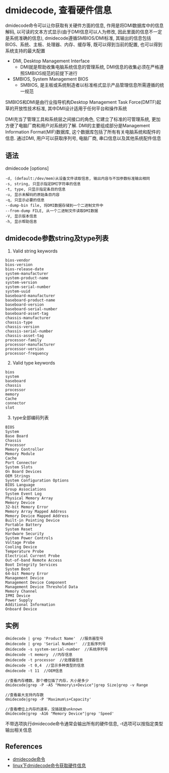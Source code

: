 # dmidecode, 查看硬件信息

dmidecode命令可以让你获取有关硬件方面的信息, 作用是将DMI数据库中的信息解码, 以可读的文本方式显示(由于DMI信息可以人为修改, 因此里面的信息不一定是系统准确的信息), dmidecode遵循SMBIOS/DMI标准, 其输出的信息包括BIOS、系统、主板、处理器、内存、缓存等, 既可以得到当前的配置, 也可以得到系统支持的最大配置

+ DMI, Desktop Management Interface
    + DMI就是帮助收集电脑系统信息的管理系统, DMI信息的收集必须在严格遵照SMBIOS规范的前提下进行
+ SMBIOS, System Management BIOS
    + SMBIOS, 是主板或系统制造者以标准格式显示产品管理信息所需遵循的统一规范

SMBIOS和DMI是由行业指导机构Desktop Management Task Force(DMTF)起草的开放性技术标准, 其中DMI设计适用于任何平台和操作系统

DMI充当了管理工具和系统层之间接口的角色, 它建立了标准的可管理系统, 更加方便了电脑厂商和用户对系统的了解. DMI的主要组成部分是Management Information Format(MIF)数据库, 这个数据库包括了所有有关电脑系统和配件的信息. 通过DMI, 用户可以获取序列号, 电脑厂商, 串口信息以及其他系统配件信息

## 语法

dmidecode [options]

```
-d, (default:/dev/mem)从设备文件读取信息, 输出内容与不加参数标准输出相同
-s, string, 只显示指定DMI字符串的信息
-t, type, 只显示指定条目的信息
-u, 显示未解码的原始条目内容
-q, 只显示必要的信息
--dump-bin file, 将DMI数据存储到一个二进制文件中
--from-dump FILE, 从一个二进制文件读取DMI数据
-V, 显示版本信息
-h, 显示帮助信息
```

## dmidecode参数string及type列表

1. Valid string keywords
```
bios-vendor
bios-version
bios-release-date
system-manufacturer
system-product-name
system-version
system-serial-number
system-uuid
baseboard-manufacturer
baseboard-product-name
baseboard-version
baseboard-serial-number
baseboard-asset-tag
chassis-manufacturer
chassis-type
chassis-version
chassis-serial-number
chassis-asset-tag
processor-family
processor-manufacturer
processor-version
processor-frequency
```

2. Valid type keywords
```
bios
system
baseboard
chassis
processor
memory
Cache
connector
slot
```

3. type全部编码列表
```
BIOS
System
Base Board
Chassis
Processor
Memory Controller
Memory Module
Cache
Port Connector
System Slots
On Board Devices
OEM Strings
System Configuration Options
BIOS Language
Group Associations
System Event Log
Physical Memory Array
Memory Device
32-bit Memory Error
Memory Array Mapped Address
Memory Device Mapped Address
Built-in Pointing Device
Portable Battery
System Reset
Hardware Security
System Power Controls
Voltage Probe
Cooling Device
Temperature Probe
Electrical Current Probe
Out-of-band Remote Access
Boot Integrity Services
System Boot
64-bit Memory Error
Management Device
Management Device Component
Management Device Threshold Data
Memory Channel
IPMI Device
Power Supply
Additional Information
Onboard Device
```

## 实例

```
dmidecode | grep 'Product Name'  //服务器型号
dmidecode | grep 'Serial Number'  //主板序列号
dmidecode -s system-serial-number  //系统序列号
dmidecode -t memory  //内存信息
dmidecode -t processor  //处理器信息
dmidecode -t 0,4  //显示多种类型的信息
dmidecode -t 11  //OEM信息

//查看内存槽数、那个槽位插了内存，大小是多少
dmidecode|grep -P -A5 "Memory\s+Device"|grep Size|grep -v Range

//查看最大支持内存数
dmidecode|grep -P 'Maximum\s+Capacity'

//查看槽位上内存的速率，没插就是unknown
dmidecode|grep -A16 "Memory Device"|grep 'Speed'
```
不带选项执行dmidecode命令通常会输出所有的硬件信息, -t选项可以按指定类型输出相关信息

## References

+ [dmidecode命令](http://man.linuxde.net/dmidecode)
+ [linux下dmidecode命令获取硬件信息](http://www.ttlsa.com/linux/the-linux-dmidecode-command-to-get-the-hardware-information)
